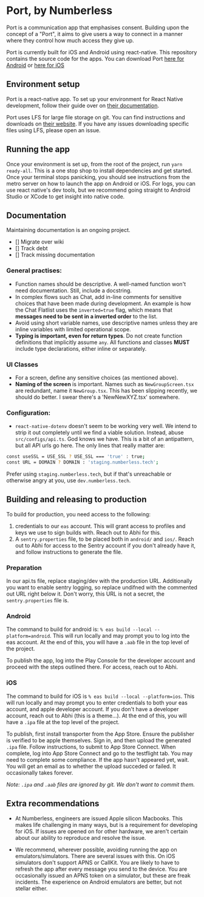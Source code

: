 # Port, by Numberless
Port is a communication app that emphasises consent. Building upon the concept of a "Port", it aims to
give users a way to connect in a manner where they control how much access they give up.

Port is currently built for iOS and Android using react-native. This repository contains the source code for the apps. You can download Port [here for Android](https://play.google.com/store/apps/details?id=tech.numberless.port) or [here for iOS](https://apps.apple.com/ca/app/port-messenger/id6473122668)

## Environment setup
Port is a react-native app. To set up your environment for React Native development, follow their guide over on [their documentation](https://reactnative.dev/docs/0.78/environment-setup).

Port uses LFS for large file storage on git. You can find instructions and downloads on [their website](https://git-lfs.com/). If you have any issues downloading specific files using LFS, please open an issue.

## Running the app
Once your environment is set up, from the root of the project, run `yarn ready-all`. This is a one stop shop to install dependencies and get started. Once your terminal stops panicking, you should see instructions from the metro server on how to launch the app on Android or iOS. For logs, you can use react native's dev tools, but we recommend going straight to Android Studio or XCode to get insight into native code.

## Documentation
Maintaining documentation is an ongoing project.
- [] Migrate over wiki
- [] Track debt
- [] Track missing documentation

### General practises:

- Function names should be descriptive. A well-named function won't need documentation. Still, include a docstring.
- In complex flows such as Chat, add in-line comments for sensitive choices that have been made during development. An example is how the Chat Flatlist uses the `inverted=true` flag, which means that **messages need to be sent in a inverted order** to the list.
- Avoid using short variable names, use descriptive names unless they are inline variables with limited operational scope.
- **Typing is important, even for return types**. Do not create function definitions that implicitly assume `any`. All functions and classes **MUST** include type declarations, either inline or separately.

### UI Classes

- For a screen, define any sensitive choices (as mentioned above).
- **Naming of the screen** is important. Names such as `NewGroupScreen.tsx` are redundant, name it `NewGroup.tsx`. This has been slipping recently, we should do better. I swear there's a 'NewNewXYZ.tsx' somewhere.

### Configuration:
- `react-native-dotenv` doesn't seem to be working very well. We intend to strip it out completely until we find a viable solution. Instead, abuse `src/configs/api.ts`. God knows we have. This is a bit of an antipattern, but all API urls go here. The only lines that really matter are:
```bash
const useSSL = USE_SSL ? USE_SSL === 'true' : true;
const URL = DOMAIN ? DOMAIN : 'staging.numberless.tech';
```

Prefer using `staging.numberless.tech`, but if that's unreachable or otherwise angry at you, use `dev.numberless.tech`.

## Building and releasing to production

To build for production, you need access to the following:

1. credentials to our `eas` account. This will grant access to profiles and keys we use to sign builds with. Reach out to Abhi for this.
1. A `sentry.properties` file, to be placed both in `android/` and `ios/`. Reach out to Abhi for access to the Sentry account if you don't already have it, and follow instructions to generate the file.

### Preparation

In our api.ts file, replace staging/dev with the production URL. Additionally you want to enable sentry logging, so replace undifned with the commented out URL right below it. Don't worry, this URL is not a secret, the `sentry.properties` file is.

### Android

The command to build for android is: `% eas build --local --platform=android`. This will run locally and may prompt you to log into the eas account. At the end of this, you will have a `.aab` file in the top level of the project.

To publish the app, log into the Play Console for the developer account and proceed with the steps outlined there. For access, reach out to Abhi.

### iOS

The command to build for iOS is `% eas build --local --platform=ios`. This will run locally and may prompt you to enter credentials to both your eas account, and apple developer account. If you don't have a developer account, reach out to Abhi (this is a theme...). At the end of this, you will have a `.ipa` file at the top level of the project.

To publish, first install transporter from the App Store. Ensure the publisher is verified to be apple themselves. Sign in, and then upload the generated `.ipa` file. Follow instructions, to submit to App Store Connect. When complete, log into App Store Connect and go to the testflight tab. You may need to complete some compliance. If the app hasn't appeared yet, wait. You will get an email as to whether the upload succeded or failed. It occasionally takes forever.

_Note: `.ipa` and `.aab` files are ignored by git. We don't want to commit them._

## Extra recommendations
- At Numberless, engineers are issued Apple silicon Macbooks. This makes life challenging in many ways, but is a requirement for developing for iOS. If issues are opened on for other hardware, we aren't certain about our ability to reproduce and resolve the issue.

- We recommend, wherever possible, avoiding running the app on emulators/simulators. There are several issues with this. On iOS simulators don't support APNS or CallKit. You are likely to have to refresh the app after every message you send to the device. You are occasionally issued an APNS token on a simulator, but these are freak incidents. The experience on Android emulators are better, but not stellar either.